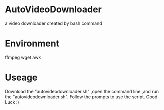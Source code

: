 # AutoVideoDownloader
a video downloader created by bash command
# Environment
 ffmpeg
 wget
 awk
# Useage
 Download the "autovideodownloader.sh" ,open the command line ,and run the "autovideodownloader.sh".
 Follow the prompts to use the script.
 Good Luck :)
